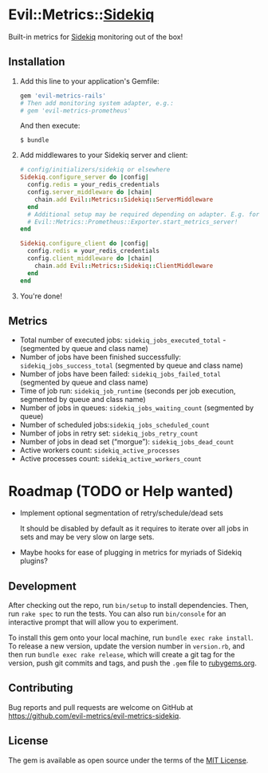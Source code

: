 # Evil::Metrics::[Sidekiq]

Built-in metrics for [Sidekiq] monitoring out of the box!

## Installation

 1. Add this line to your application's Gemfile:

    ```ruby
    gem 'evil-metrics-rails'
    # Then add monitoring system adapter, e.g.:
    # gem 'evil-metrics-prometheus'
    ```

    And then execute:

        $ bundle


 2. Add middlewares to your Sidekiq server and client:

    ```ruby
    # config/initializers/sidekiq or elsewhere
    Sidekiq.configure_server do |config|
      config.redis = your_redis_credentials
      config.server_middleware do |chain|
        chain.add Evil::Metrics::Sidekiq::ServerMiddleware
      end
      # Additional setup may be required depending on adapter. E.g. for prometheus:
      # Evil::Metrics::Prometheus::Exporter.start_metrics_server!
    end

    Sidekiq.configure_client do |config|
      config.redis = your_redis_credentials
      config.client_middleware do |chain|
        chain.add Evil::Metrics::Sidekiq::ClientMiddleware
      end
    end
    ```

 3. You're done!

## Metrics

 - Total number of executed jobs: `sidekiq_jobs_executed_total` -  (segmented by queue and class name)
 - Number of jobs have been finished successfully: `sidekiq_jobs_success_total` (segmented by queue and class name)
 - Number of jobs have been failed: `sidekiq_jobs_failed_total` (segmented by queue and class name)
 - Time of job run: `sidekiq_job_runtime` (seconds per job execution, segmented by queue and class name)
 - Number of jobs in queues: `sidekiq_jobs_waiting_count` (segmented by queue)
 - Number of scheduled jobs:`sidekiq_jobs_scheduled_count`
 - Number of jobs in retry set: `sidekiq_jobs_retry_count`
 - Number of jobs in dead set (“morgue”): `sidekiq_jobs_dead_count`
 - Active workers count: `sidekiq_active_processes`
 - Active processes count: `sidekiq_active_workers_count`

# Roadmap (TODO or Help wanted)

 - Implement optional segmentation of retry/schedule/dead sets

   It should be disabled by default as it requires to iterate over all jobs in sets and may be very slow on large sets.

 - Maybe hooks for ease of plugging in metrics for myriads of Sidekiq plugins?

## Development

After checking out the repo, run `bin/setup` to install dependencies. Then, run `rake spec` to run the tests. You can also run `bin/console` for an interactive prompt that will allow you to experiment.

To install this gem onto your local machine, run `bundle exec rake install`. To release a new version, update the version number in `version.rb`, and then run `bundle exec rake release`, which will create a git tag for the version, push git commits and tags, and push the `.gem` file to [rubygems.org](https://rubygems.org).

## Contributing

Bug reports and pull requests are welcome on GitHub at https://github.com/evil-metrics/evil-metrics-sidekiq.

## License

The gem is available as open source under the terms of the [MIT License](https://opensource.org/licenses/MIT).

[Sidekiq]: https://github.com/mperham/sidekiq/ "Simple, efficient background processing for Ruby"

